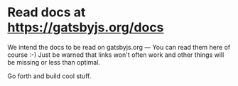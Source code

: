 # Read docs at https://gatsbyjs.org/docs

We intend the docs to be read on gatsbyjs.org — You can read them here of course
:-) Just be warned that links won't often work and other things will be missing
or less than optimal.

Go forth and build cool stuff.
